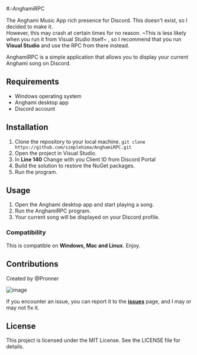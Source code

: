 #🎶AnghamiRPC

The Anghami Music App rich presence for Discord. This doesn't exist, so I decided to make it.\
However, this may crash at certain times for no reason. ~This is less likely when you run it from Visual Studio itself~ , so I recommend that you run **Visual Studio** and use the RPC from there instead.

AnghamiRPC is a simple application that allows you to display your current Anghami song on Discord.

## Requirements

- Windows operating system
- Anghami desktop app
- Discord account

## Installation

1. Clone the repository to your local machine.
`git clone https://github.com/simplehima/AnghamiRPC.git`
2. Open the project in Visual Studio.
3. In **Line 140** Change with you Client ID from Discord Portal 
4. Build the solution to restore the NuGet packages.
5. Run the program.

## Usage

1. Open the Anghami desktop app and start playing a song.
2. Run the AnghamiRPC program.
3. Your current song will be displayed on your Discord profile.

### Compatibility
This is compatible on **Windows, Mac and Linux**. Enjoy.

## Contributions
Created by @Pronner


![image](https://user-images.githubusercontent.com/84229419/210231792-aaafecc6-7429-40c7-805f-fd0928601d4e.png)

If you encounter an issue, you can report it to the [**__issues__**](https://github.com/Pronner/AnghamiRPC/issues) page, and I may or may not fix it.


## License

This project is licensed under the MIT License. See the LICENSE file for details.
